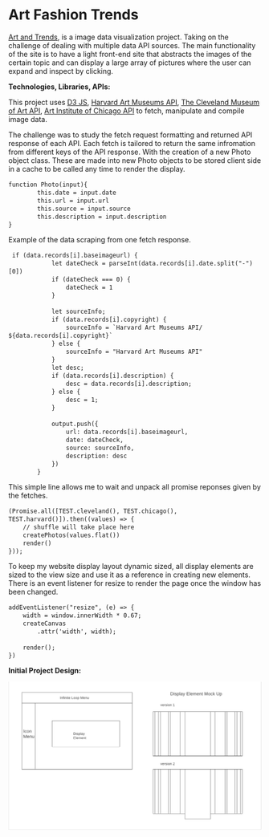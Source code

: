 # Art Fashion Trends
[Art and Trends](https://bdongo.github.io/fashiontrends/), is a image data visualization project. Taking on the challenge of dealing with multiple data API sources. The main functionality of the site is to have a light front-end site that abstracts the images of the certain topic and can display a large array of pictures where the user can expand and inspect by clicking. 

__Technologies, Libraries, APIs:__

This project uses [D3 JS](https://d3js.org/), [Harvard Art Museums API](https://github.com/harvardartmuseums/api-docs), [The Cleveland Museum of Art API](https://openaccess-api.clevelandart.org/), [Art Institute of Chicago API](https://api.artic.edu/docs/#introduction) to fetch, manipulate and compile image data.


The challenge was to study the fetch request formatting and returned API response of each API. Each fetch is tailored to return the same infromation from different keys of the API response. With the creation of a new Photo object class. These are made into new Photo objects to be stored client side in a cache to be called any time to render the display.

```
function Photo(input){
        this.date = input.date 
        this.url = input.url
        this.source = input.source
        this.description = input.description
}
```
Example of the data scraping from one fetch response.

```
 if (data.records[i].baseimageurl) {
            let dateCheck = parseInt(data.records[i].date.split("-")[0])
            if (dateCheck === 0) {
                dateCheck = 1
            }

            let sourceInfo;
            if (data.records[i].copyright) {
                sourceInfo = `Harvard Art Museums API/ ${data.records[i].copyright}`
            } else {
                sourceInfo = "Harvard Art Museums API"
            }
            let desc;
            if (data.records[i].description) {
                desc = data.records[i].description;
            } else {
                desc = 1;
            }

            output.push({ 
                url: data.records[i].baseimageurl,
                date: dateCheck,
                source: sourceInfo,
                description: desc
            })
        }
```

This simple line allows me to wait and unpack all promise reponses given by the fetches.

```
(Promise.all([TEST.cleveland(), TEST.chicago(), TEST.harvard()]).then((values) => {
    // shuffle will take place here
    createPhotos(values.flat())
    render()
}));
```

To keep my website display layout dynamic sized, all display elements are sized to the view size and use it as a reference in creating new elements. There is an event listener for resize to render the page once the window has been changed.

```
addEventListener("resize", (e) => {
    width = window.innerWidth * 0.67;
    createCanvas
        .attr('width', width);

    render();
})
```


__Initial Project Design:__

![wireframe image](assets/wireframe.png)